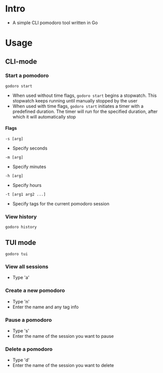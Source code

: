 # Intro
- A simple CLI pomodoro tool written in Go

# Usage
## CLI-mode
### Start a pomodoro
`godoro start`
- When used without time flags, `godoro start` begins a stopwatch. This stopwatch keeps running until manually stopped by the user
- When used with time flags, `godoro start` initiates a timer with a predefined duration. The timer will run for the specified duration, after which it will automatically stop

#### Flags
`-s [arg]`
- Specify seconds

`-m [arg]`
- Specify minutes

`-h [arg]`
- Specify hours

`-t [arg1 arg2 ...]`
- Specify tags for the current pomodoro session

### View history
`godoro history`

## TUI mode
`godoro tui`

### View all sessions
- Type 'a'

### Create a new pomodoro
- Type 'n'
- Enter the name and any tag info

### Pause a pomodoro
- Type 's'
- Enter the name of the session you want to pause

### Delete a pomodoro
- Type 'd'
- Enter the name of the session you want to delete

